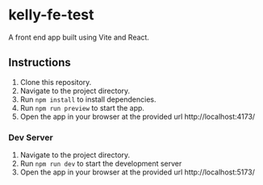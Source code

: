 # kelly-fe-test
 
A front end app built using Vite and React.

## Instructions

1. Clone this repository.
2. Navigate to the project directory.
3. Run `npm install` to install dependencies.
3. Run `npm run preview` to start the app.
4. Open the app in your browser at the provided url http://localhost:4173/

### Dev Server

1. Navigate to the project directory.
2. Run `npm run dev` to start the development server
3. Open the app in your browser at the provided url http://localhost:5173/